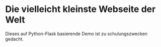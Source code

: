 # Die vielleicht kleinste Webseite der Welt

Dieses auf Python-Flask basierende Demo ist zu schulungszwecken gedacht.

